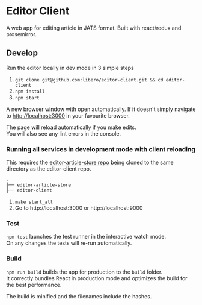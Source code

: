 # Editor Client

A web app for editing article in JATS format. Built with react/redux and prosemirror.  

## Develop

Run the editor locally in dev mode in 3 simple steps

1. `git clone git@github.com:libero/editor-client.git && cd editor-client`
2. `npm install`
3. `npm start`

A new browser window with open automatically. 
If it doesn't simply navigate to [http://localhost:3000](http://localhost:3000)
in your favourite browser.

The page will reload automatically if you make edits.<br />
You will also see any lint errors in the console.

### Running all services in development mode with client reloading

This requires the [editor-article-store repo](https://github.com/libero/editor-article-store) being cloned to the same directory as the editor-client repo.

```
.
├── editor-article-store
├── editor-client
```

1. `make start_all`
2. Go to http://localhost:3000 or http://localhost:9000

### Test
`npm test` launches the test runner in the interactive watch mode.<br />
On any changes the tests will re-run automatically.

### Build

`npm run build` builds the app for production to the `build` folder.<br />
It correctly bundles React in production mode and optimizes the build for the best performance.

The build is minified and the filenames include the hashes.<br />
